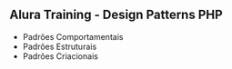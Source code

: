 ## Alura Training - Design Patterns PHP

- Padrões Comportamentais
- Padrões Estruturais
- Padrões Criacionais